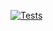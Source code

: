 [![Tests](https://img.shields.io/github/workflow/status/North-ind/hello_app/main?label=Tests&logo=github)](https://github.com/North-ind/hello_app/actions/workflows/unit-te.yml)
